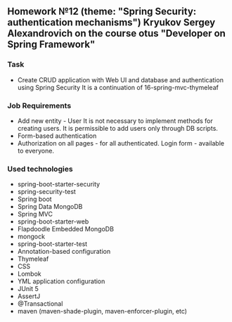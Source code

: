 ## Homework №12 (theme: "Spring Security: authentication mechanisms") Kryukov Sergey Alexandrovich on the course otus "Developer on Spring Framework"

### Task
* Create CRUD application with Web UI and database and authentication using Spring Security
It is a continuation of 16-spring-mvc-thymeleaf

### Job Requirements
* Add new entity - User
  It is not necessary to implement methods for creating users. 
  It is permissible to add users only through DB scripts.
* Form-based authentication
* Authorization on all pages - for all authenticated. Login form - available to everyone.

### Used technologies
* spring-boot-starter-security 
* spring-security-test
* Spring boot
* Spring Data MongoDB
* Spring MVC
* spring-boot-starter-web
* Flapdoodle Embedded MongoDB
* mongock
* spring-boot-starter-test
* Annotation-based configuration
* Thymeleaf
* CSS
* Lombok
* YML application configuration
* JUnit 5
* AssertJ
* @Transactional
* maven (maven-shade-plugin, maven-enforcer-plugin, etc)